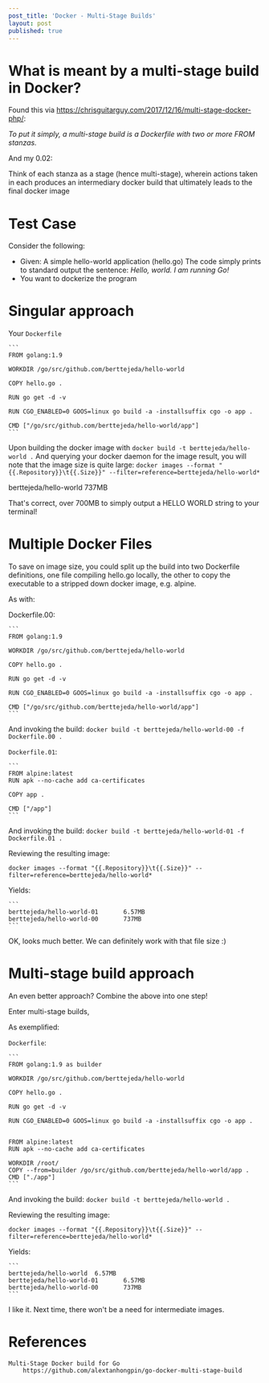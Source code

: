 ```yaml
---
post_title: 'Docker - Multi-Stage Builds'
layout: post
published: true
---
```

# What is meant by a multi-stage build in Docker?

Found this via https://chrisguitarguy.com/2017/12/16/multi-stage-docker-php/: 

_To put it simply, a multi-stage build is a Dockerfile with two or more FROM stanzas._

And my 0.02:

Think of each stanza as a stage (hence multi-stage), wherein actions taken in each produces an intermediary docker build that ultimately leads to the final docker image

# Test Case

Consider the following:

* Given:
A simple hello-world application (hello.go)
The code simply prints to standard output the sentence: _Hello, world. I am running Go!_
* You want to dockerize the program

# Singular approach

Your `Dockerfile`

	```
	FROM golang:1.9

	WORKDIR /go/src/github.com/berttejeda/hello-world

	COPY hello.go .

	RUN go get -d -v

	RUN CGO_ENABLED=0 GOOS=linux go build -a -installsuffix cgo -o app .

	CMD ["/go/src/github.com/berttejeda/hello-world/app"]
	```

Upon building the docker image with `docker build -t berttejeda/hello-world .`
And querying your docker daemon for the image result, you will note that the image size is quite large:
`docker images --format "{{.Repository}}\t{{.Size}}" --filter=reference=berttejeda/hello-world*`

berttejeda/hello-world       737MB

That's correct, over 700MB to simply output a HELLO WORLD string to your terminal!

# Multiple Docker Files

To save on image size, you could split up the build into two Dockerfile definitions, one file compiling hello.go locally, the other to copy the executable to a stripped down docker image, e.g. alpine. 

As with:

Dockerfile.00:

	```
	FROM golang:1.9

	WORKDIR /go/src/github.com/berttejeda/hello-world

	COPY hello.go .

	RUN go get -d -v

	RUN CGO_ENABLED=0 GOOS=linux go build -a -installsuffix cgo -o app .

	CMD ["/go/src/github.com/berttejeda/hello-world/app"]
	```

And invoking the build: `docker build -t berttejeda/hello-world-00 -f Dockerfile.00 .`

`Dockerfile.01`:

	```
	FROM alpine:latest  
	RUN apk --no-cache add ca-certificates

	COPY app .

	CMD ["/app"]	
	```		

And invoking the build:	`docker build -t berttejeda/hello-world-01 -f Dockerfile.01 .`

Reviewing the resulting image:

`docker images --format "{{.Repository}}\t{{.Size}}" --filter=reference=berttejeda/hello-world*`

Yields:

	```
	berttejeda/hello-world-01       6.57MB
	berttejeda/hello-world-00       737MB
	```

OK, looks much better. We can definitely work with that file size :)

# Multi-stage build approach 

An even better approach? Combine the above into one step!

Enter multi-stage builds,

As exemplified:

`Dockerfile`:

	```
	FROM golang:1.9 as builder

	WORKDIR /go/src/github.com/berttejeda/hello-world

	COPY hello.go .

	RUN go get -d -v

	RUN CGO_ENABLED=0 GOOS=linux go build -a -installsuffix cgo -o app .


	FROM alpine:latest  
	RUN apk --no-cache add ca-certificates

	WORKDIR /root/
	COPY --from=builder /go/src/github.com/berttejeda/hello-world/app .
	CMD ["./app"]	
	```			

And invoking the build: `docker build -t berttejeda/hello-world .`

Reviewing the resulting image:

`docker images --format "{{.Repository}}\t{{.Size}}" --filter=reference=berttejeda/hello-world*`

Yields:

	```
	berttejeda/hello-world  6.57MB
	berttejeda/hello-world-01       6.57MB
	berttejeda/hello-world-00       737MB
	```

I like it. Next time, there won't be a need for intermediate images.

# References

	Multi-Stage Docker build for Go
		https://github.com/alextanhongpin/go-docker-multi-stage-build	